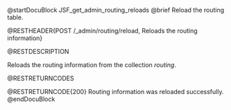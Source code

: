 
@startDocuBlock JSF_get_admin_routing_reloads
@brief Reload the routing table.

@RESTHEADER{POST /_admin/routing/reload, Reloads the routing information}

@RESTDESCRIPTION

Reloads the routing information from the collection *routing*.

@RESTRETURNCODES

@RESTRETURNCODE{200}
Routing information was reloaded successfully.
@endDocuBlock

